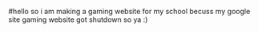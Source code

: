 #hello so i am making a gaming website for my school becuss my google site gaming website got shutdown
so ya :)
